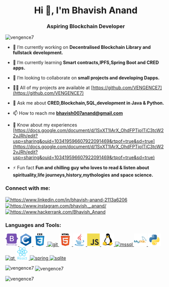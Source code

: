 <h1 align="center">Hi 👋, I'm Bhavish Anand</h1>
<h3 align="center">Aspiring Blockchain Developer</h3>

<p align="left"> <img src="https://komarev.com/ghpvc/?username=vengence7&label=Profile%20views&color=0e75b6&style=flat" alt="vengence7" /> </p>

- 🔭 I’m currently working on **Decentralised Blockchain Library and fullstack development.**

- 🌱 I’m currently learning **Smart contracts,IPFS,Spring Boot and CRED apps.**

- 👯 I’m looking to collaborate on **small projects and developing Dapps.**

- 👨‍💻 All of my projects are available at [https://github.com/VENGENCE7](https://github.com/VENGENCE7)

- 💬 Ask me about **CRED,Blockchain,SQL,development in Java & Python.**

- 📫 How to reach me **bhavish007anand@gmail.com**

- 📄 Know about my experiences [https://docs.google.com/document/d/1SxXT1IArX_OhdFPTjoITiC3tcW22vJRh/edit?usp=sharing&ouid=103419596607922091469&rtpof=true&sd=true](https://docs.google.com/document/d/1SxXT1IArX_OhdFPTjoITiC3tcW22vJRh/edit?usp=sharing&ouid=103419596607922091469&rtpof=true&sd=true)

- ⚡ Fun fact **Fun and chilling guy who loves to read & listen about spirituality,life journeys,history,mythologies and space science.**

<h3 align="left">Connect with me:</h3>
<p align="left">
<a href="https://linkedin.com/in/https://www.linkedin.com/in/bhavish-anand-2113a6206" target="blank"><img align="center" src="https://raw.githubusercontent.com/rahuldkjain/github-profile-readme-generator/master/src/images/icons/Social/linked-in-alt.svg" alt="https://www.linkedin.com/in/bhavish-anand-2113a6206" height="30" width="40" /></a>
<a href="https://instagram.com/https://www.instagram.com/bhavish._.anand/" target="blank"><img align="center" src="https://raw.githubusercontent.com/rahuldkjain/github-profile-readme-generator/master/src/images/icons/Social/instagram.svg" alt="https://www.instagram.com/bhavish._.anand/" height="30" width="40" /></a>
<a href="https://www.hackerrank.com/https://www.hackerrank.com/Bhavish_Anand" target="blank"><img align="center" src="https://raw.githubusercontent.com/rahuldkjain/github-profile-readme-generator/master/src/images/icons/Social/hackerrank.svg" alt="https://www.hackerrank.com/Bhavish_Anand" height="30" width="40" /></a>
</p>

<h3 align="left">Languages and Tools:</h3>
<p align="left"> <a href="https://getbootstrap.com" target="_blank" rel="noreferrer"> <img src="https://raw.githubusercontent.com/devicons/devicon/master/icons/bootstrap/bootstrap-plain-wordmark.svg" alt="bootstrap" width="40" height="40"/> </a> <a href="https://www.cprogramming.com/" target="_blank" rel="noreferrer"> <img src="https://raw.githubusercontent.com/devicons/devicon/master/icons/c/c-original.svg" alt="c" width="40" height="40"/> </a> <a href="https://www.w3schools.com/css/" target="_blank" rel="noreferrer"> <img src="https://raw.githubusercontent.com/devicons/devicon/master/icons/css3/css3-original-wordmark.svg" alt="css3" width="40" height="40"/> </a> <a href="https://git-scm.com/" target="_blank" rel="noreferrer"> <img src="https://www.vectorlogo.zone/logos/git-scm/git-scm-icon.svg" alt="git" width="40" height="40"/> </a> <a href="https://www.w3.org/html/" target="_blank" rel="noreferrer"> <img src="https://raw.githubusercontent.com/devicons/devicon/master/icons/html5/html5-original-wordmark.svg" alt="html5" width="40" height="40"/> </a> <a href="https://www.java.com" target="_blank" rel="noreferrer"> <img src="https://raw.githubusercontent.com/devicons/devicon/master/icons/java/java-original.svg" alt="java" width="40" height="40"/> </a> <a href="https://developer.mozilla.org/en-US/docs/Web/JavaScript" target="_blank" rel="noreferrer"> <img src="https://raw.githubusercontent.com/devicons/devicon/master/icons/javascript/javascript-original.svg" alt="javascript" width="40" height="40"/> </a> <a href="https://www.linux.org/" target="_blank" rel="noreferrer"> <img src="https://raw.githubusercontent.com/devicons/devicon/master/icons/linux/linux-original.svg" alt="linux" width="40" height="40"/> </a> <a href="https://www.microsoft.com/en-us/sql-server" target="_blank" rel="noreferrer"> <img src="https://www.svgrepo.com/show/303229/microsoft-sql-server-logo.svg" alt="mssql" width="40" height="40"/> </a> <a href="https://www.mysql.com/" target="_blank" rel="noreferrer"> <img src="https://raw.githubusercontent.com/devicons/devicon/master/icons/mysql/mysql-original-wordmark.svg" alt="mysql" width="40" height="40"/> </a> <a href="https://www.python.org" target="_blank" rel="noreferrer"> <img src="https://raw.githubusercontent.com/devicons/devicon/master/icons/python/python-original.svg" alt="python" width="40" height="40"/> </a> <a href="https://www.qt.io/" target="_blank" rel="noreferrer"> <img src="https://upload.wikimedia.org/wikipedia/commons/0/0b/Qt_logo_2016.svg" alt="qt" width="40" height="40"/> </a> <a href="https://reactjs.org/" target="_blank" rel="noreferrer"> <img src="https://raw.githubusercontent.com/devicons/devicon/master/icons/react/react-original-wordmark.svg" alt="react" width="40" height="40"/> </a> <a href="https://spring.io/" target="_blank" rel="noreferrer"> <img src="https://www.vectorlogo.zone/logos/springio/springio-icon.svg" alt="spring" width="40" height="40"/> </a> <a href="https://www.sqlite.org/" target="_blank" rel="noreferrer"> <img src="https://www.vectorlogo.zone/logos/sqlite/sqlite-icon.svg" alt="sqlite" width="40" height="40"/> </a> </p>

<p><img align="left" src="https://github-readme-stats.vercel.app/api/top-langs?username=vengence7&show_icons=true&locale=en&layout=compact" alt="vengence7" /></p>

<p>&nbsp;<img align="center" src="https://github-readme-stats.vercel.app/api?username=vengence7&show_icons=true&locale=en" alt="vengence7" /></p>

<p><img align="center" src="https://github-readme-streak-stats.herokuapp.com/?user=vengence7&" alt="vengence7" /></p>
